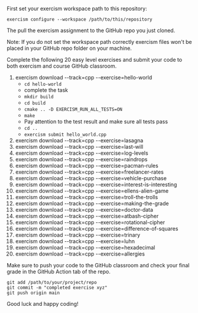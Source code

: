 
First set your exercism workspace path to this repository:

```shell
exercism configure --workspace /path/to/this/repository
```

The pull the exercism assignment to the GitHub repo you just cloned.

Note: If you do not set the workspace path correctly exercism files won't be placed in your GitHub repo folder on your machine.

Complete the following 20 easy level exercises and submit your code to both exercism and course GitHub classroom.

1. exercism download --track=cpp --exercise=hello-world
    - `cd hello-world`
    - complete the task
    - `mkdir build`
    - `cd build`
    - `cmake .. -D EXERCISM_RUN_ALL_TESTS=ON`
    - `make`
    - Pay attention to the test result and make sure all tests pass
    - `cd ..`
    - `exercism submit hello_world.cpp`
2. exercism download --track=cpp --exercise=lasagna
3. exercism download --track=cpp --exercise=last-will
4. exercism download --track=cpp --exercise=log-levels
5. exercism download --track=cpp --exercise=raindrops
6. exercism download --track=cpp --exercise=pacman-rules
7. exercism download --track=cpp --exercise=freelancer-rates
8. exercism download --track=cpp --exercise=vehicle-purchase
9. exercism download --track=cpp --exercise=interest-is-interesting
10. exercism download --track=cpp --exercise=ellens-alien-game
11. exercism download --track=cpp --exercise=troll-the-trolls
12. exercism download --track=cpp --exercise=making-the-grade
13. exercism download --track=cpp --exercise=doctor-data
14. exercism download --track=cpp --exercise=atbash-cipher
15. exercism download --track=cpp --exercise=rotational-cipher
16. exercism download --track=cpp --exercise=difference-of-squares
17. exercism download --track=cpp --exercise=trinary
18. exercism download --track=cpp --exercise=luhn
19. exercism download --track=cpp --exercise=hexadecimal
20. exercism download --track=cpp --exercise=allergies

Make sure to push your code to the GitHub classroom and check your final grade in the GitHub Action tab of the repo.

```shell
git add /path/to/your/project/repo
git commit -m "completed exercise xyz"
git push origin main
```

Good luck and happy coding!
